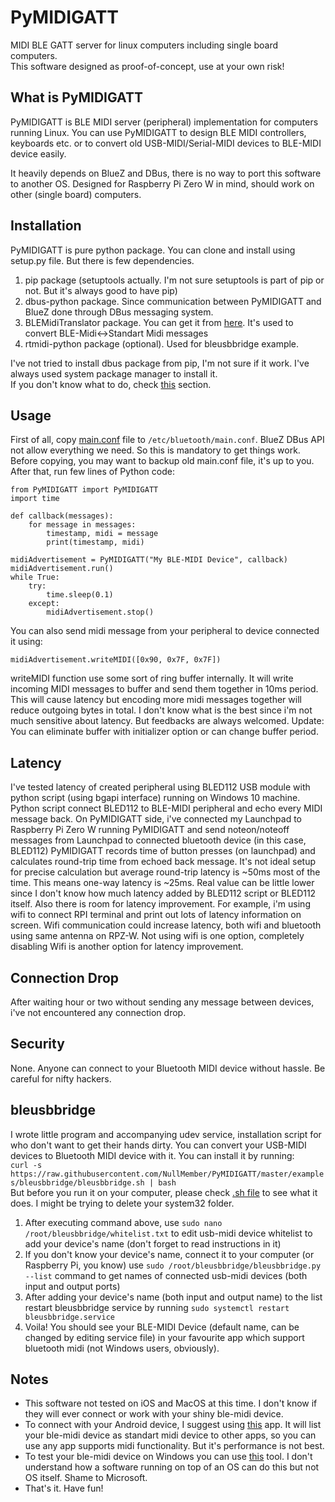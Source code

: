 # PyMIDIGATT

MIDI BLE GATT server for linux computers including single board computers.  
This software designed as proof-of-concept, use at your own risk!  

## What is PyMIDIGATT

PyMIDIGATT is BLE MIDI server (peripheral) implementation for computers running Linux. 
You can use PyMIDIGATT to design BLE MIDI controllers, keyboards etc. 
or to convert old USB-MIDI/Serial-MIDI devices to BLE-MIDI device easily.  

It heavily depends on BlueZ and DBus, there is no way to port this software to another OS. 
Designed for Raspberry Pi Zero W in mind, should work on other (single board) computers. 

## Installation

PyMIDIGATT is pure python package. You can clone and install using setup.py file.
But there is few dependencies.  

1. pip package (setuptools actually. I'm not sure setuptools is part of pip or not. But it's always good to have pip)  
2. dbus-python package. Since communication between PyMIDIGATT and BlueZ done through DBus messaging system.  
3. BLEMidiTranslator package. You can get it from [here](https://github.com/NullMember/BLEMidiTranslator). 
It's used to convert BLE-Midi<->Standart Midi messages  
4. rtmidi-python package (optional). Used for bleusbbridge example.  

I've not tried to install dbus package from pip, I'm not sure if it work. I've always used system package manager to install it.  
If you don't know what to do, check [this](#bleusbbridge) section.

## Usage

First of all, copy [main.conf](configuration/main.conf) file to `/etc/bluetooth/main.conf`. 
BlueZ DBus API not allow everything we need. So this is mandatory to get things work. 
Before copying, you may want to backup old main.conf file, it's up to you.  
After that, run few lines of Python code:  

    from PyMIDIGATT import PyMIDIGATT
    import time
    
    def callback(messages):
        for message in messages:
            timestamp, midi = message
            print(timestamp, midi)
    
    midiAdvertisement = PyMIDIGATT("My BLE-MIDI Device", callback)
    midiAdvertisement.run()
    while True:
        try:
            time.sleep(0.1)
        except:
            midiAdvertisement.stop()

You can also send midi message from your peripheral to device connected it using:

    midiAdvertisement.writeMIDI([0x90, 0x7F, 0x7F])

writeMIDI function use some sort of ring buffer internally. It will write incoming MIDI messages to buffer and send them together in 10ms period. 
This will cause latency but encoding more midi messages together will reduce outgoing bytes in total. 
I don't know what is the best since i'm not much sensitive about latency. But feedbacks are always welcomed. 
Update: You can eliminate buffer with initializer option or can change buffer period.

## Latency

I've tested latency of created peripheral using BLED112 USB module with python script (using bgapi interface) running on Windows 10 machine. 
Python script connect BLED112 to BLE-MIDI peripheral and echo every MIDI message back. 
On PyMIDIGATT side, i've connected my Launchpad to Raspberry Pi Zero W running PyMIDIGATT and send noteon/noteoff 
messages from Launchpad to connected bluetooth device (in this case, BLED112)
PyMIDIGATT records time of button presses (on launchpad) and calculates round-trip time from echoed back message. 
It's not ideal setup for precise calculation but average round-trip latency is ~50ms most of the time. 
This means one-way latency is ~25ms. Real value can be little lower since I don't know how much latency added by BLED112 script or BLED112 itself. 
Also there is room for latency improvement. For example, i'm using wifi to connect RPI terminal and print out lots of latency information on screen. 
Wifi communication could increase latency, both wifi and bluetooth using same antenna on RPZ-W. Not using wifi is one option, 
completely disabling Wifi is another option for latency improvement.

## Connection Drop

After waiting hour or two without sending any message between devices, i've not encountered any connection drop. 

## Security

None. Anyone can connect to your Bluetooth MIDI device without hassle. Be careful for nifty hackers.  

## bleusbbridge

I wrote little program and accompanying udev service, installation script for who don't want to get their hands dirty. 
You can convert your USB-MIDI devices to Bluetooth MIDI device with it. You can install it by running:  
`curl -s https://raw.githubusercontent.com/NullMember/PyMIDIGATT/master/examples/bleusbbridge/bleusbbridge.sh | bash`  
But before you run it on your computer, please check [.sh file](examples/bleusbbridge/bleusbbridge.sh) to see what it does. 
I might be trying to delete your system32 folder. 

1. After executing command above, use `sudo nano /root/bleusbbridge/whitelist.txt` to edit usb-midi device whitelist to add your device's name (don't forget to read instructions in it)
2. If you don't know your device's name, connect it to your computer (or Raspberry Pi, you know) use `sudo /root/bleusbbridge/bleusbbridge.py --list` command to get names of connected usb-midi devices (both input and output ports)
3. After adding your device's name (both input and output name) to the list restart bleusbbridge service by running `sudo systemctl restart bleusbbridge.service`
4. Voila! You should see your BLE-MIDI Device (default name, can be changed by editing service file) in your favourite app which support bluetooth midi (not Windows users, obviously).

## Notes

- This software not tested on iOS and MacOS at this time. I don't know if they will ever connect or work with your shiny ble-midi device.
- To connect with your Android device, I suggest using [this](https://play.google.com/store/apps/details?id=com.mobileer.example.midibtlepairing) app. It will list your ble-midi device as standart midi device to other apps, so you can use any app supports midi functionality. But it's performance is not best.
- To test your ble-midi device on Windows you can use [this](https://webmidilab.appspot.com/blesynth/) tool. I don't understand how a software running on top of an OS can do this but not OS itself. Shame to Microsoft.
- That's it. Have fun!
